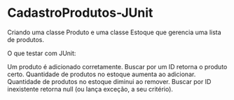 # CadastroProdutos-JUnit
Criando uma classe Produto e uma classe Estoque que gerencia uma lista de produtos. 

O que testar com JUnit:

Um produto é adicionado corretamente.
Buscar por um ID retorna o produto certo.
Quantidade de produtos no estoque aumenta ao adicionar.
Quantidade de produtos no estoque diminui ao remover.
Buscar por ID inexistente retorna null (ou lança exceção, a seu critério).
